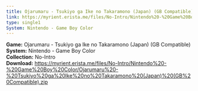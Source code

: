 ```yaml
---
title: Ojarumaru - Tsukiyo ga Ike no Takaramono (Japan) (GB Compatible)
link: https://myrient.erista.me/files/No-Intro/Nintendo%20-%20Game%20Boy%20Color/Ojarumaru%20-%20Tsukiyo%20ga%20Ike%20no%20Takaramono%20(Japan)%20(GB%20Compatible).zip
type: single1
System: Nintendo - Game Boy Color
---
```

<b>Game:</b> Ojarumaru - Tsukiyo ga Ike no Takaramono (Japan) (GB Compatible)<br>
<b>System:</b> Nintendo - Game Boy Color<br>
<b>Collection:</b> No-Intro<br>
<b>Download:</b> https://myrient.erista.me/files/No-Intro/Nintendo%20-%20Game%20Boy%20Color/Ojarumaru%20-%20Tsukiyo%20ga%20Ike%20no%20Takaramono%20(Japan)%20(GB%20Compatible).zip